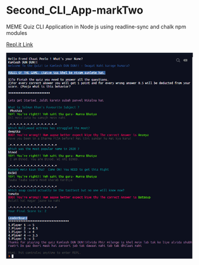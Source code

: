 # Second_CLI_App-markTwo
MEME Quiz CLI Application in Node js using readline-sync and chalk npm modules

[Repl.it Link](https://repl.it/@Tiwarim386/markTwo#index.js)

![marktwo.PNG](marktwo.PNG)
